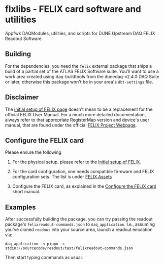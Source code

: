 # flxlibs - FELIX card software and utilities 
Appfwk DAQModules, utilities, and scripts for DUNE Upstream DAQ FELIX Readout Software.

## Building

For the dependencies, you need the `felix` external package that ships a build of a partial set of the ATLAS FELIX Software suite. You'll want to use a work area created using daq-buildtools from the dunedaq-v2.4.0 DAQ Suite or later, otherwise this package won't be in your area's `dbt-settings` file. 

## Disclaimer
The [Initial setup of FELIX page](Initial-setup-of-FELIX.md) doesn't mean to be a replacement for the official FELIX User Manual. For a much more detailed documentation, always refer to that appropriate RegisterMap version and device's user manual, that are found under the official [FELIX Project Webpage](https://atlas-project-felix.web.cern.ch/atlas-project-felix/).

## Configure the FELIX card
Please ensure the following:

1. For the physical setup, please refer to the [Initial setup of FELIX](Initial-setup-of-FELIX.md).

2. For the card configuration, one needs compatible firmware and FELIX configuration sets. The list is under [FELIX Assets](FELIX-assets.md#compatibility_list)

3. Configure the FELIX card, as explained in the [Configure the FELIX card](Configure-the-FELIX-card.md) short manual.

## Examples
After successfully building the package, you can try passing the readout package's `felixreadout-commands.json` to `daq_application`. I.e., assuming you've cloned `readout` into your source area, launch a readout emulation via:

    daq_application -n pippo -c stdin://sourcecode/readout/test/felixreadout-commands.json
    
Then start typing commands as usual. 

